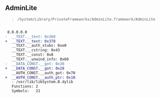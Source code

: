 ## AdminLite

> `/System/Library/PrivateFrameworks/AdminLite.framework/AdminLite`

```diff

 8.0.0.0.0
-  __TEXT.__text: 0x368
+  __TEXT.__text: 0x378
   __TEXT.__auth_stubs: 0xe0
   __TEXT.__cstring: 0x43
   __TEXT.__const: 0x8
   __TEXT.__unwind_info: 0x60
-  __DATA_CONST.__got: 0x38
+  __DATA_CONST.__got: 0x28
   __AUTH_CONST.__auth_got: 0x70
+  __AUTH_CONST.__auth_ptr: 0x10
   - /usr/lib/libSystem.B.dylib
   Functions: 2
   Symbols:   21

```
